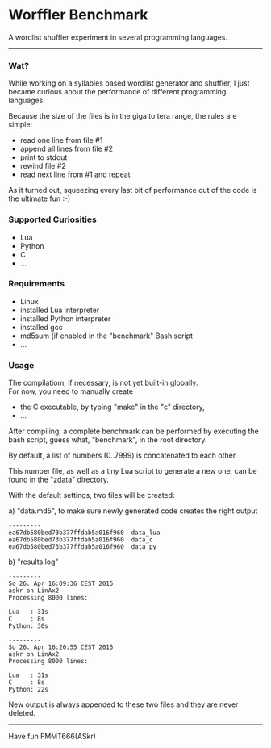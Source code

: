 
Worffler Benchmark
==================

A wordlist shuffler experiment in several programming languages.  

---

### Wat?

While working on a syllables based wordlist generator and shuffler,
I just became curious about the performance of different programming languages.

Because the size of the files is in the giga to tera range, the rules are simple:

  - read one line from file #1
  - append all lines from file #2
  - print to stdout
  - rewind file #2
  - read next line from #1 and repeat


As it turned out, squeezing every last bit of performance out of the code is
the ultimate fun :-)


### Supported Curiosities

 - Lua
 - Python
 - C
 - ...


### Requirements

 - Linux
 - installed Lua interpreter
 - installed Python interpreter
 - installed gcc
 - md5sum (if enabled in the "benchmark" Bash script
 - ...
 
 
### Usage

 The compilatiom, if necessary, is not yet built-in globally.  
 For now, you need to manually create
 
 - the C executable, by typing "make" in the "c" directory,
 - ...


 After compiling, a complete benchmark can be performed by executing the
 bash script, guess what, "benchmark", in the root directory.

 By default, a list of numbers (0..7999) is concatenated to each other.
 
 This number file, as well as a tiny Lua script to generate a new one,
 can be found in the "zdata" directory.

 With the default settings, two files will be created:
 
 a) "data.md5", to make sure newly generated code creates the right output
 
    ---------
    ea67db580bed73b377ffdab5a016f960  data_lua
    ea67db580bed73b377ffdab5a016f960  data_c
    ea67db580bed73b377ffdab5a016f960  data_py

 b) "results.log"
 
    ---------
    So 26. Apr 16:09:36 CEST 2015
    askr on LinAx2
    Processing 8000 lines:
    
    Lua   : 31s
    C     : 8s
    Python: 30s
    
    ---------
    So 26. Apr 16:20:55 CEST 2015
    askr on LinAx2
    Processing 8000 lines:
    
    Lua   : 31s
    C     : 8s
    Python: 22s


  New output is always appended to these two files and they are never deleted.


---
Have fun
FMMT666(ASkr)
